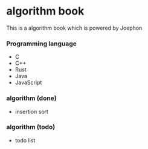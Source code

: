 # algorithm book

This is a algorithm book which is  powered by Joephon

### Programming language

- C
- C++
- Rust
- Java
- JavaScript


### algorithm (done)

- insertion sort


### algorithm (todo)

- todo list